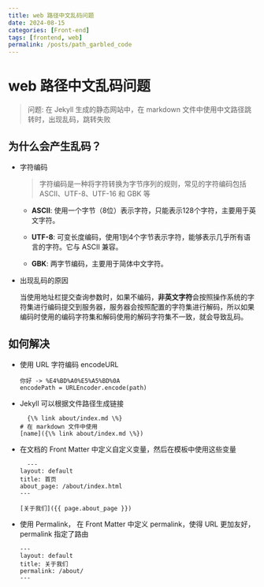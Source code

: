 ```yaml
---
title: web 路径中文乱码问题 
date: 2024-08-15
categories: [Front-end]
tags: [frontend, web]
permalink: /posts/path_garbled_code
---
```


# web 路径中文乱码问题

>  问题: 在 Jekyll 生成的静态网站中，在 markdown 文件中使用中文路径跳转时，出现乱码，跳转失败

## 为什么会产生乱码？

- 字符编码

  >  字符编码是一种将字符转换为字节序列的规则，常见的字符编码包括 ASCII、UTF-8、UTF-16 和 GBK 等

  - **ASCII**: 使用一个字节（8位）表示字符，只能表示128个字符，主要用于英文字符。

  - **UTF-8**: 可变长度编码，使用1到4个字节表示字符，能够表示几乎所有语言的字符。它与 ASCII 兼容。

  - **GBK**: 两字节编码，主要用于简体中文字符。

- 出现乱码的原因

  当使用地址栏提交查询参数时，如果不编码，**非英文字符**会按照操作系统的字符集进行编码提交到服务器，服务器会按照配置的字符集进行解码，所以如果编码时使用的编码字符集和解码使用的解码字符集不一致，就会导致乱码。



## 如何解决

- 使用 URL 字符编码 encodeURL

  ```
  你好 -> %E4%BD%A0%E5%A5%BD%0A
  encodePath = URLEncoder.encode(path)
  ```

- Jekyll 可以根据文件路径生成链接

  ```
	{\% link about/index.md \%}
  # 在 markdown 文件中使用
  [name]({\% link about/index.md \%})
  ```

- 在文档的 Front Matter 中定义自定义变量，然后在模板中使用这些变量

  ```
	---
  layout: default
  title: 首页
  about_page: /about/index.html
  ---
  
  [关于我们]({{ page.about_page }})
  ```
  
- 使用 Permalink， 在 Front Matter 中定义 permalink，使得 URL 更加友好，permalink 指定了路由
	
	```
	---
  layout: default
  title: 关于我们
  permalink: /about/
  ---
	```
